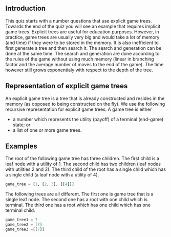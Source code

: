 ## Introduction
This quiz starts with a number questions that use explicit game trees. Towards the end of the quiz you will see an example that requires implicit game trees. Explicit trees are useful for education purposes. However, in practice, game trees are usually very big and would take a lot of memory (and time) if they were to be stored in the memory. It is also inefficient to first generate a tree and then search it. The search and generation can be done at the same time. The search and generation are done according to the rules of the game without using much memory (linear in branching factor and the average number of moves to the end of the game). The time however still grows exponentialy with respect to the depth of the tree.
## Representation of explicit game trees
An explicit game tree is a tree that is already constructed and resides in the memory (as opposed to being constructed on the fly). We use the following recursive representation for explicit game trees. A game tree is either

- a number which represents the utility (payoff) of a terminal (end-game) state; or
- a list of one or more game trees.
## Examples
The root of the following game tree has three children. The first child is a leaf node with a utility of 1. The second child has two children (leaf nodes with utilities 2 and 3). The third child of the root has a single child which has a single child (a leaf node with a utility of 4).

``` Python
game_tree = [1, [2, 3], [[4]]]
```
The following trees are all different. The first one is game tree that is a single leaf node. The second one has a root with one child which is terminal. The third one has a root which has one child which has one terminal child.

``` Python
game_tree1 = 7
game_tree2 = [7]
game_tree3 =[[7]]
```